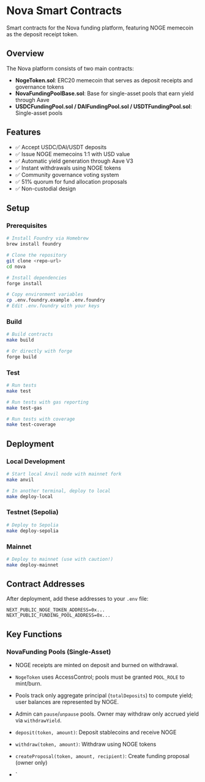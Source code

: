 # Nova Smart Contracts

Smart contracts for the Nova funding platform, featuring NOGE memecoin as the deposit receipt token.

## Overview

The Nova platform consists of two main contracts:
- **NogeToken.sol**: ERC20 memecoin that serves as deposit receipts and governance tokens
- **NovaFundingPoolBase.sol**: Base for single-asset pools that earn yield through Aave
- **USDCFundingPool.sol / DAIFundingPool.sol / USDTFundingPool.sol**: Single-asset pools

## Features

- ✅ Accept USDC/DAI/USDT deposits
- ✅ Issue NOGE memecoins 1:1 with USD value
- ✅ Automatic yield generation through Aave V3
- ✅ Instant withdrawals using NOGE tokens
- ✅ Community governance voting system
- ✅ 51% quorum for fund allocation proposals
- ✅ Non-custodial design

## Setup

### Prerequisites

```bash
# Install Foundry via Homebrew
brew install foundry

# Clone the repository
git clone <repo-url>
cd nova

# Install dependencies
forge install

# Copy environment variables
cp .env.foundry.example .env.foundry
# Edit .env.foundry with your keys
```

### Build

```bash
# Build contracts
make build

# Or directly with forge
forge build
```

### Test

```bash
# Run tests
make test

# Run tests with gas reporting
make test-gas

# Run tests with coverage
make test-coverage
```

## Deployment

### Local Development

```bash
# Start local Anvil node with mainnet fork
make anvil

# In another terminal, deploy to local
make deploy-local
```

### Testnet (Sepolia)

```bash
# Deploy to Sepolia
make deploy-sepolia
```

### Mainnet

```bash
# Deploy to mainnet (use with caution!)
make deploy-mainnet
```

## Contract Addresses

After deployment, add these addresses to your `.env` file:

```
NEXT_PUBLIC_NOGE_TOKEN_ADDRESS=0x...
NEXT_PUBLIC_FUNDING_POOL_ADDRESS=0x...
```

## Key Functions

### NovaFunding Pools (Single-Asset)

- NOGE receipts are minted on deposit and burned on withdrawal.
- `NogeToken` uses AccessControl; pools must be granted `POOL_ROLE` to mint/burn.
- Pools track only aggregate principal (`totalDeposits`) to compute yield; user balances are represented by NOGE.
- Admin can `pause`/`unpause` pools. Owner may withdraw only accrued yield via `withdrawYield`.

- `deposit(token, amount)`: Deposit stablecoins and receive NOGE
- `withdraw(token, amount)`: Withdraw using NOGE tokens
- `createProposal(token, amount, recipient)`: Create funding proposal (owner only)
- `